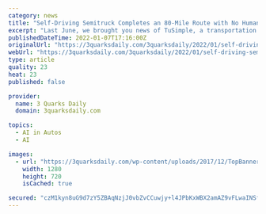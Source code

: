 ```yaml
---
category: news
title: "Self-Driving Semitruck Completes an 80-Mile Route with No Human On Board"
excerpt: "Last June, we brought you news of TuSimple, a transportation company focused on driverless tech for trucks, completing a 950-mile (1,528-km) trip 10 hours faster than a human driver could. At the time,"
publishedDateTime: 2022-01-07T17:16:00Z
originalUrl: "https://3quarksdaily.com/3quarksdaily/2022/01/self-driving-semitruck-completes-an-80-mile-route-with-no-human-on-board.html"
webUrl: "https://3quarksdaily.com/3quarksdaily/2022/01/self-driving-semitruck-completes-an-80-mile-route-with-no-human-on-board.html"
type: article
quality: 23
heat: 23
published: false

provider:
  name: 3 Quarks Daily
  domain: 3quarksdaily.com

topics:
  - AI in Autos
  - AI

images:
  - url: "https://3quarksdaily.com/wp-content/uploads/2017/12/TopBannerFullNameBlackBlackOrderSizeSpaceKernedBig3.png"
    width: 1280
    height: 720
    isCached: true

secured: "czM1kyn8uG9d7zY5ZBAqNzjJ0vbZvCCuwjy+l4JPbKxWBX2amAZ9vFLwaINSfNIsVlc7xP4WGdxofzF4SIQGm1fWZ4+S+mmoYh4TAMFBHgz6DBbO5F/CmRyNECxsCA5Lw6uX6P8JnXbyu0eO/6S25lxu6mr4NeCTYIUs2IPCXJG1uHpYlaj16zcvhTUf0G9CehzQSYW2YnGmxW8+KdQBQYkbOtQhbwI2/AfffOWXe30OXCpbmPWmH10WeVVct/yn/+P7UypcfZVRG+VSgir+Flc/LrxRdaoEbnBMOoub7oKwFmTkz+oIb6InSRQ+bVKidv0A2YJQ+kSzTgzqrVFDkEiDj73bTk0PoM3GOhR/JuA=;0WELL+urokRRLLunyX/jpg=="
---
```


